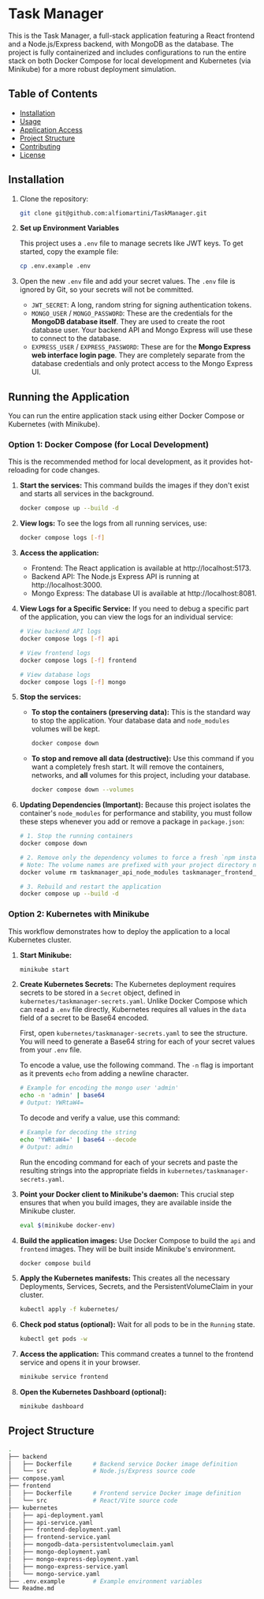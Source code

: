# Task Manager

This is the Task Manager, a full-stack application featuring a React frontend and a Node.js/Express backend, with MongoDB as the database. The project is fully containerized and includes configurations to run the entire stack on both Docker Compose for local development and Kubernetes (via Minikube) for a more robust deployment simulation.

## Table of Contents

- [Installation](#installation)
- [Usage](#usage)
- [Application Access](#application-access)
- [Project Structure](#project-structure)
- [Contributing](#contributing)
- [License](#license)

## Installation

1. Clone the repository:

   ```bash
   git clone git@github.com:alfiomartini/TaskManager.git
   ```

2. **Set up Environment Variables**

   This project uses a `.env` file to manage secrets like JWT keys. To get started, copy the example file:

   ```bash
   cp .env.example .env
   ```

3. Open the new `.env` file and add your secret values. The `.env` file is ignored by Git, so your secrets will not be committed.

   - `JWT_SECRET`: A long, random string for signing authentication tokens.
   - `MONGO_USER` / `MONGO_PASSWORD`: These are the credentials for the **MongoDB database itself**. They are used to create the root database user. Your backend API and Mongo Express will use these to connect to the database.
   - `EXPRESS_USER` / `EXPRESS_PASSWORD`: These are for the **Mongo Express web interface login page**. They are completely separate from the database credentials and only protect access to the Mongo Express UI.

## Running the Application

You can run the entire application stack using either Docker Compose or Kubernetes (with Minikube).

### Option 1: Docker Compose (for Local Development)

This is the recommended method for local development, as it provides hot-reloading for code changes.

1.  **Start the services:**
    This command builds the images if they don't exist and starts all services in the background.

    ```bash
    docker compose up --build -d
    ```

2.  **View logs:**
    To see the logs from all running services, use:

    ```bash
    docker compose logs [-f]
    ```

3.  **Access the application:**

    - Frontend: The React application is available at http://localhost:5173.
    - Backend API: The Node.js Express API is running at http://localhost:3000.
    - Mongo Express: The database UI is available at http://localhost:8081.

4.  **View Logs for a Specific Service:**
    If you need to debug a specific part of the application, you can view the logs for an individual service:

    ```bash
    # View backend API logs
    docker compose logs [-f] api

    # View frontend logs
    docker compose logs [-f] frontend

    # View database logs
    docker compose logs [-f] mongo
    ```

5.  **Stop the services:**

    - **To stop the containers (preserving data):**
      This is the standard way to stop the application. Your database data and `node_modules` volumes will be kept.
      ```bash
      docker compose down
      ```
    - **To stop and remove all data (destructive):**
      Use this command if you want a completely fresh start. It will remove the containers, networks, and **all** volumes for this project, including your database.
      ```bash
      docker compose down --volumes
      ```

6.  **Updating Dependencies (Important):**
    Because this project isolates the container's `node_modules` for performance and stability, you must follow these steps whenever you add or remove a package in `package.json`:

    ```bash
    # 1. Stop the running containers
    docker compose down

    # 2. Remove only the dependency volumes to force a fresh `npm install`.
    # Note: The volume names are prefixed with your project directory name (e.g., taskmanager_...).
    docker volume rm taskmanager_api_node_modules taskmanager_frontend_node_modules

    # 3. Rebuild and restart the application
    docker compose up --build -d
    ```

### Option 2: Kubernetes with Minikube

This workflow demonstrates how to deploy the application to a local Kubernetes cluster.

1.  **Start Minikube:**
    ```bash
    minikube start
    ```
2.  **Create Kubernetes Secrets:**
    The Kubernetes deployment requires secrets to be stored in a `Secret` object, defined in `kubernetes/taskmanager-secrets.yaml`. Unlike Docker Compose which can read a `.env` file directly, Kubernetes requires all values in the `data` field of a secret to be Base64 encoded.

    First, open `kubernetes/taskmanager-secrets.yaml` to see the structure. You will need to generate a Base64 string for each of your secret values from your `.env` file.

    To encode a value, use the following command. The `-n` flag is important as it prevents `echo` from adding a newline character.

    ```bash
    # Example for encoding the mongo user 'admin'
    echo -n 'admin' | base64
    # Output: YWRtaW4=
    ```

    To decode and verify a value, use this command:

    ```bash
    # Example for decoding the string
    echo 'YWRtaW4=' | base64 --decode
    # Output: admin
    ```

    Run the encoding command for each of your secrets and paste the resulting strings into the appropriate fields in `kubernetes/taskmanager-secrets.yaml`.

3.  **Point your Docker client to Minikube's daemon:** This crucial step ensures that when you build images, they are available inside the Minikube cluster.
    ```bash
    eval $(minikube docker-env)
    ```
4.  **Build the application images:** Use Docker Compose to build the `api` and `frontend` images. They will be built inside Minikube's environment.
    ```bash
    docker compose build
    ```
5.  **Apply the Kubernetes manifests:** This creates all the necessary Deployments, Services, Secrets, and the PersistentVolumeClaim in your cluster.
    ```bash
    kubectl apply -f kubernetes/
    ```
6.  **Check pod status (optional):** Wait for all pods to be in the `Running` state.
    ```bash
    kubectl get pods -w
    ```
7.  **Access the application:** This command creates a tunnel to the frontend service and opens it in your browser.
    ```bash
    minikube service frontend
    ```
8.  **Open the Kubernetes Dashboard (optional):**
    ```bash
    minikube dashboard
    ```

## Project Structure

```bash
.
├── backend
│   ├── Dockerfile      # Backend service Docker image definition
│   └── src             # Node.js/Express source code
├── compose.yaml
├── frontend
│   ├── Dockerfile      # Frontend service Docker image definition
│   └── src             # React/Vite source code
├── kubernetes
│   ├── api-deployment.yaml
│   ├── api-service.yaml
│   ├── frontend-deployment.yaml
│   ├── frontend-service.yaml
│   ├── mongodb-data-persistentvolumeclaim.yaml
│   ├── mongo-deployment.yaml
│   ├── mongo-express-deployment.yaml
│   ├── mongo-express-service.yaml
│   └── mongo-service.yaml
├── .env.example        # Example environment variables
└── Readme.md
```
